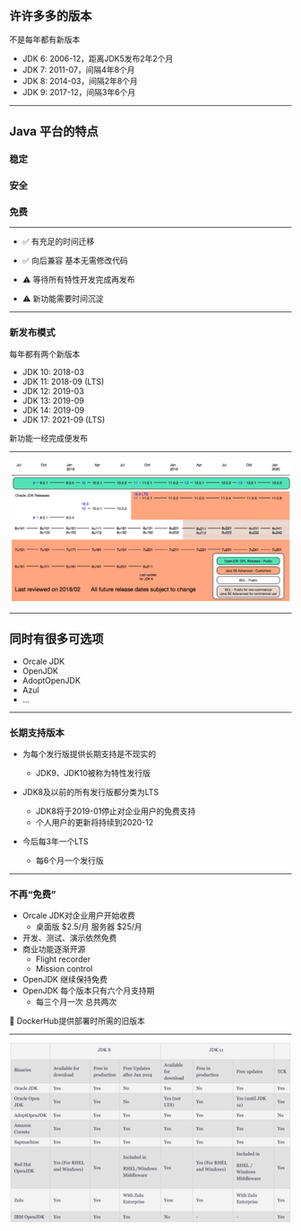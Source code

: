 ## 许许多多的版本

不是每年都有新版本

- JDK 6: 2006-12，距离JDK5发布2年2个月
- JDK 7: 2011-07，间隔4年8个月
- JDK 8: 2014-03，间隔2年8个月
- JDK 9: 2017-12，间隔3年6个月

---
<!-- .slide: class="center" -->

## Java 平台的特点

### 稳定

### 安全

### 免费

---
<!-- .slide: class="center" -->

- ✅ 有充足的时间迁移

- ✅ 向后兼容 基本无需修改代码

- ⚠️ 等待所有特性开发完成再发布

- ⚠️ 新功能需要时间沉淀

---

### 新发布模式

每年都有两个新版本

- JDK 10: 2018-03
- JDK 11: 2018-09 (LTS)
- JDK 12: 2019-03
- JDK 13: 2019-09
- JDK 14: 2019-09
- JDK 17: 2021-09 (LTS)

新功能一经完成便发布

---
<!-- .slide: class="center" -->

![java-versions](java-versions.png)

---
<!-- .slide: class="center" -->

## 同时有很多可选项

- Orcale JDK
- OpenJDK
- AdoptOpenJDK
- Azul
- ...

---

### 长期支持版本

- 为每个发行版提供长期支持是不现实的
  - JDK9、JDK10被称为特性发行版

- JDK8及以前的所有发行版都分类为LTS
  - JDK8将于2019-01停止对企业用户的免费支持
  - 个人用户的更新将持续到2020-12

- 今后每3年一个LTS
  - 每6个月一个发行版

---

### 不再“免费”

- Orcale JDK对企业用户开始收费
  - 桌面版 $2.5/月 服务器 $25/月
- 开发、测试、演示依然免费
- 商业功能逐渐开源
  - Flight recorder
  - Mission control
- OpenJDK 继续保持免费
- OpenJDK 每个版本只有六个月支持期
  - 每三个月一次 总共两次

🔖 DockerHub提供部署时所需的旧版本
<!-- .element: class="fragment" -->

---

![version-compare.png](version-compare.png)

